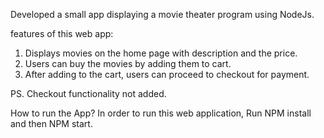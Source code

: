 Developed a small app displaying a movie theater program using NodeJs.

features of this web app:
1. Displays movies on the home page with description and the price.
2. Users can buy the movies by adding them to cart.
3. After adding to the cart, users can proceed to checkout for payment.

PS. Checkout functionality not added.

How to run the App?
In order to run this web application, Run NPM install and then NPM start.
